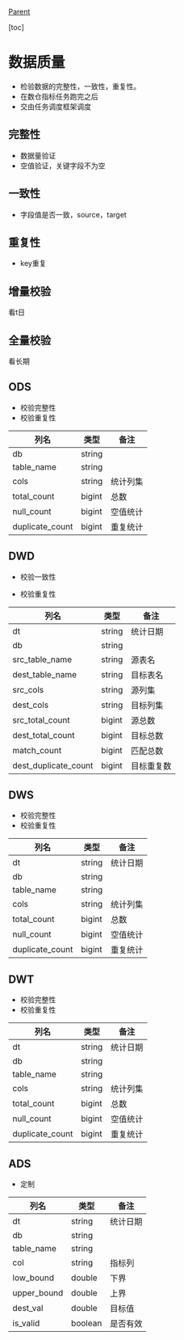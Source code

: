 [Parent](../README.md)

[toc]

# 数据质量

* 检验数据的完整性，一致性，重复性。
* 在数仓指标任务跑完之后
* 交由任务调度框架调度

## 完整性

* 数据量验证
* 空值验证，关键字段不为空

## 一致性

* 字段值是否一致，source，target

## 重复性

* key重复

## 增量校验

看t日

## 全量校验

看长期

## ODS

* 校验完整性
* 校验重复性

| 列名            | 类型   | 备注     |
| --------------- | ------ | -------- |
| db              | string |          |
| table_name      | string |          |
| cols            | string | 统计列集 |
| total_count     | bigint | 总数     |
| null_count      | bigint | 空值统计 |
| duplicate_count | bigint | 重复统计 |

## DWD

* 校验一致性

* 校验重复性

  

| 列名                 | 类型   | 备注       |
| -------------------- | ------ | ---------- |
| dt                   | string | 统计日期   |
| db                   | string |            |
| src_table_name       | string | 源表名     |
| dest_table_name      | string | 目标表名   |
| src_cols             | string | 源列集     |
| dest_cols            | string | 目标列集   |
| src_total_count      | bigint | 源总数     |
| dest_total_count     | bigint | 目标总数   |
| match_count          | bigint | 匹配总数   |
| dest_duplicate_count | bigint | 目标重复数 |

## DWS

* 校验完整性
* 校验重复性

| 列名            | 类型   | 备注     |
| --------------- | ------ | -------- |
| dt              | string | 统计日期 |
| db              | string |          |
| table_name      | string |          |
| cols            | string | 统计列集 |
| total_count     | bigint | 总数     |
| null_count      | bigint | 空值统计 |
| duplicate_count | bigint | 重复统计 |

## DWT

* 校验完整性
* 校验重复性

| 列名            | 类型   | 备注     |
| --------------- | ------ | -------- |
| dt              | string | 统计日期 |
| db              | string |          |
| table_name      | string |          |
| cols            | string | 统计列集 |
| total_count     | bigint | 总数     |
| null_count      | bigint | 空值统计 |
| duplicate_count | bigint | 重复统计 |

## ADS

* 定制

| 列名        | 类型    | 备注     |
| ----------- | ------- | -------- |
| dt          | string  | 统计日期 |
| db          | string  |          |
| table_name  | string  |          |
| col         | string  | 指标列   |
| low_bound   | double  | 下界     |
| upper_bound | double  | 上界     |
| dest_val    | double  | 目标值   |
| is_valid    | boolean | 是否有效 |